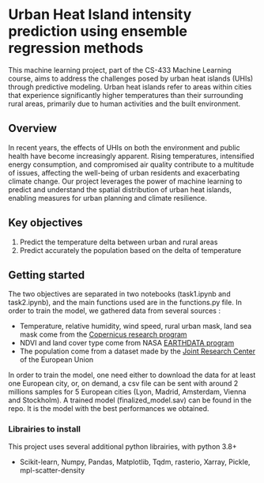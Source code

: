 # Urban Heat Island intensity prediction using ensemble regression methods

This machine learning project, part of the CS-433 Machine Learning course, aims to address the challenges posed by urban heat islands (UHIs) through predictive modeling. Urban heat islands refer to areas within cities that experience significantly higher temperatures than their surrounding rural areas, primarily due to human activities and the built environment.

## Overview

In recent years, the effects of UHIs on both the environment and public health have become increasingly apparent. Rising temperatures, intensified energy consumption, and compromised air quality contribute to a multitude of issues, affecting the well-being of urban residents and exacerbating climate change. Our project leverages the power of machine learning to predict and understand the spatial distribution of urban heat islands, enabling measures for urban planning and climate resilience.

## Key objectives
1. Predict the temperature delta between urban and rural areas
2. Predict accurately the population based on the delta of temperature

## Getting started

The two objectives are separated in two notebooks (task1.ipynb and task2.ipynb), and the main functions used are in the functions.py file. In order to train the model, we gathered data from several sources : 
- Temperature, relative humidity, wind speed, rural urban mask, land sea mask come from the [Copernicus research program](https://cds.climate.copernicus.eu/cdsapp#!/dataset/sis-urban-climate-cities%3Ftab=overview?tab=doc)
- NDVI and land cover type come from NASA [EARTHDATA program](https://appeears.earthdatacloud.nasa.gov/task/area)
- The population come from a dataset made by the [Joint Research Center](https://data.jrc.ec.europa.eu/dataset/be02937c-5a08-4732-a24a-03e0a48bdcda#dataaccess) of the European Union

In order to train the model, one need either to download the data for at least one European city, or, on demand, a csv file can be sent with around 2 millions samples for 5 European cities (Lyon, Madrid, Amsterdam, Vienna and Stockholm). A trained model (finalized_model.sav) can be found in the repo. It is the model with the best performances we obtained.

### Librairies to install

This project uses several additional python librairies, with python 3.8+
- Scikit-learn, Numpy, Pandas, Matplotlib, Tqdm, rasterio, Xarray, Pickle, mpl-scatter-density
